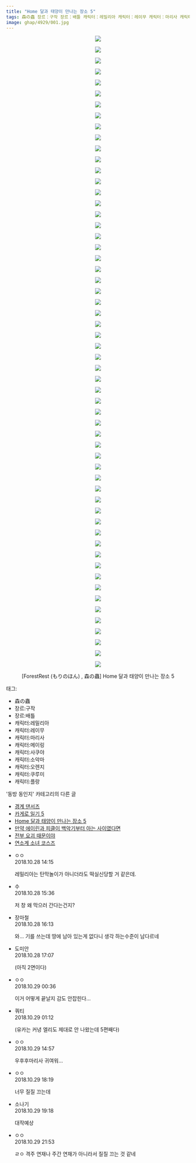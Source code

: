 ```yaml
---
title: "Home 달과 태양이 만나는 장소 5"
tags: 森の蟲 장르：구작 장르：배틀 캐릭터：레밀리아 캐릭터：레이무 캐릭터：마리사 캐릭터：메이링 캐릭터：사쿠야 캐릭터：소악마 캐릭터：오렌지 캐릭터：쿠루미 캐릭터：플랑 ForestRest もりのほん 동방_동인지
image: ghap/4929/001.jpg
---
```

<div class="article">
<p style="text-align: center; clear: none; float: none;"><img src="{{ site.nasurl }}/ghap/4929/001.jpg"/></p>
<p style="text-align: center; clear: none; float: none;"><img src="{{ site.nasurl }}/ghap/4929/002.jpg"/></p>
<p style="text-align: center; clear: none; float: none;"><img src="{{ site.nasurl }}/ghap/4929/003.jpg"/></p>
<p style="text-align: center; clear: none; float: none;"><img src="{{ site.nasurl }}/ghap/4929/004.jpg"/></p>
<p style="text-align: center; clear: none; float: none;"><img src="{{ site.nasurl }}/ghap/4929/005.jpg"/></p>
<p style="text-align: center; clear: none; float: none;"><img src="{{ site.nasurl }}/ghap/4929/006.jpg"/></p>
<p style="text-align: center; clear: none; float: none;"><img src="{{ site.nasurl }}/ghap/4929/007.jpg"/></p>
<p style="text-align: center; clear: none; float: none;"><img src="{{ site.nasurl }}/ghap/4929/008.jpg"/></p>
<p style="text-align: center; clear: none; float: none;"><img src="{{ site.nasurl }}/ghap/4929/009.jpg"/></p>
<p style="text-align: center; clear: none; float: none;"><img src="{{ site.nasurl }}/ghap/4929/010.jpg"/></p>
<p style="text-align: center; clear: none; float: none;"><img src="{{ site.nasurl }}/ghap/4929/011.jpg"/></p>
<p style="text-align: center; clear: none; float: none;"><img src="{{ site.nasurl }}/ghap/4929/012.jpg"/></p>
<p style="text-align: center; clear: none; float: none;"><img src="{{ site.nasurl }}/ghap/4929/013.jpg"/></p>
<p style="text-align: center; clear: none; float: none;"><img src="{{ site.nasurl }}/ghap/4929/014.jpg"/></p>
<p style="text-align: center; clear: none; float: none;"><img src="{{ site.nasurl }}/ghap/4929/015.jpg"/></p>
<p style="text-align: center; clear: none; float: none;"><img src="{{ site.nasurl }}/ghap/4929/016.jpg"/></p>
<p style="text-align: center; clear: none; float: none;"><img src="{{ site.nasurl }}/ghap/4929/017.jpg"/></p>
<p style="text-align: center; clear: none; float: none;"><img src="{{ site.nasurl }}/ghap/4929/018.jpg"/></p>
<p style="text-align: center; clear: none; float: none;"><img src="{{ site.nasurl }}/ghap/4929/019.jpg"/></p>
<p style="text-align: center; clear: none; float: none;"><img src="{{ site.nasurl }}/ghap/4929/020.jpg"/></p>
<p style="text-align: center; clear: none; float: none;"><img src="{{ site.nasurl }}/ghap/4929/021.jpg"/></p>
<p style="text-align: center; clear: none; float: none;"><img src="{{ site.nasurl }}/ghap/4929/022.jpg"/></p>
<p style="text-align: center; clear: none; float: none;"><img src="{{ site.nasurl }}/ghap/4929/023.jpg"/></p>
<p style="text-align: center; clear: none; float: none;"><img src="{{ site.nasurl }}/ghap/4929/024.jpg"/></p>
<p style="text-align: center; clear: none; float: none;"><img src="{{ site.nasurl }}/ghap/4929/025.jpg"/></p>
<p style="text-align: center; clear: none; float: none;"><img src="{{ site.nasurl }}/ghap/4929/026.jpg"/></p>
<p style="text-align: center; clear: none; float: none;"><img src="{{ site.nasurl }}/ghap/4929/027.jpg"/></p>
<p style="text-align: center; clear: none; float: none;"><img src="{{ site.nasurl }}/ghap/4929/028.jpg"/></p>
<p style="text-align: center; clear: none; float: none;"><img src="{{ site.nasurl }}/ghap/4929/029.jpg"/></p>
<p style="text-align: center; clear: none; float: none;"><img src="{{ site.nasurl }}/ghap/4929/030.jpg"/></p>
<p style="text-align: center; clear: none; float: none;"><img src="{{ site.nasurl }}/ghap/4929/031.jpg"/></p>
<p style="text-align: center; clear: none; float: none;"><img src="{{ site.nasurl }}/ghap/4929/032.jpg"/></p>
<p style="text-align: center; clear: none; float: none;"><img src="{{ site.nasurl }}/ghap/4929/033.jpg"/></p>
<p style="text-align: center; clear: none; float: none;"><img src="{{ site.nasurl }}/ghap/4929/034.jpg"/></p>
<p style="text-align: center; clear: none; float: none;"><img src="{{ site.nasurl }}/ghap/4929/035.jpg"/></p>
<p style="text-align: center; clear: none; float: none;"><img src="{{ site.nasurl }}/ghap/4929/036.jpg"/></p>
<p style="text-align: center; clear: none; float: none;"><img src="{{ site.nasurl }}/ghap/4929/037.jpg"/></p>
<p style="text-align: center; clear: none; float: none;"><img src="{{ site.nasurl }}/ghap/4929/038.jpg"/></p>
<p style="text-align: center; clear: none; float: none;"><img src="{{ site.nasurl }}/ghap/4929/039.jpg"/></p>
<p style="text-align: center; clear: none; float: none;"><img src="{{ site.nasurl }}/ghap/4929/040.jpg"/></p>
<p style="text-align: center; clear: none; float: none;"><img src="{{ site.nasurl }}/ghap/4929/041.jpg"/></p>
<p style="text-align: center; clear: none; float: none;"><img src="{{ site.nasurl }}/ghap/4929/042.jpg"/></p>
<p style="text-align: center; clear: none; float: none;"><img src="{{ site.nasurl }}/ghap/4929/043.jpg"/></p>
<p style="text-align: center; clear: none; float: none;"><img src="{{ site.nasurl }}/ghap/4929/044.jpg"/></p>
<p style="text-align: center; clear: none; float: none;"><img src="{{ site.nasurl }}/ghap/4929/045.jpg"/></p>
<p style="text-align: center; clear: none; float: none;"><img src="{{ site.nasurl }}/ghap/4929/046.jpg"/></p>
<p style="text-align: center; clear: none; float: none;"><img src="{{ site.nasurl }}/ghap/4929/047.jpg"/></p>
<p style="text-align: center; clear: none; float: none;"><img src="{{ site.nasurl }}/ghap/4929/048.jpg"/></p>
<p style="text-align: center; clear: none; float: none;"><img src="{{ site.nasurl }}/ghap/4929/049.jpg"/></p>
<p style="text-align: center; clear: none; float: none;"><img src="{{ site.nasurl }}/ghap/4929/050.jpg"/></p>
<p style="text-align: center; clear: none; float: none;"><img src="{{ site.nasurl }}/ghap/4929/051.jpg"/></p>
<p style="text-align: center; clear: none; float: none;"><img src="{{ site.nasurl }}/ghap/4929/052.jpg"/></p>
<p style="text-align: center; clear: none; float: none;"><img src="{{ site.nasurl }}/ghap/4929/053.jpg"/></p>
<p style="text-align: center; clear: none; float: none;"><img src="{{ site.nasurl }}/ghap/4929/054.jpg"/></p>
<p style="text-align: center; clear: none; float: none;"><img src="{{ site.nasurl }}/ghap/4929/055.jpg"/></p>
<p style="text-align: center; clear: none; float: none;"><img src="{{ site.nasurl }}/ghap/4929/056.jpg"/></p>
<p style="text-align: center; clear: none; float: none;"><img src="{{ site.nasurl }}/ghap/4929/057.jpg"/></p>
<p style="text-align: center; clear: none; float: none;"><img src="{{ site.nasurl }}/ghap/4929/058.jpg"/></p>
<p style="text-align: center; clear: none; float: none;">[ForestRest (もりのほん) , 森の蟲] Home 달과 태양이 만나는 장소 5</p>
</div><div class="tagTrail">
<p>태그: </p>
<ul>
<li>森の蟲</li>
<li>장르:구작</li>
<li>장르:배틀</li>
<li>캐릭터:레밀리아</li>
<li>캐릭터:레이무</li>
<li>캐릭터:마리사</li>
<li>캐릭터:메이링</li>
<li>캐릭터:사쿠야</li>
<li>캐릭터:소악마</li>
<li>캐릭터:오렌지</li>
<li>캐릭터:쿠루미</li>
<li>캐릭터:플랑</li>
</ul>
</div><div class="another">
<p>'동방 동인지' 카테고리의 다른 글</p>
<ul>
<li><a href="/2018-10-29-ghap_4821">경계 댄서즈</a></li>
<li><a href="/2018-10-28-ghap_4930">카게로 일기 5</a></li>
<li><a href="/2018-10-28-ghap_4929">Home 달과 태양이 만나는 장소 5</a></li>
<li><a href="/2018-10-27-ghap_4904">만약 에이린과 피클이 백악기부터 아는 사이였다면</a></li>
<li><a href="/2018-10-25-ghap_4831">전부 요괴 때문이야</a></li>
<li><a href="/2018-10-25-ghap_4830">연소계 소녀 코스즈</a></li>
</ul>
</div><div class="cb_module cb_fluid">
<div class="cb_wrt cb_profile">
<div class="comment">
<ul>
<li class="cb_thumb_off" id="comment15363899">
<div class="cb_comment_area">
<div class="cb_info_area">
<div class="cb_section">
<span class="cb_nick_name">ㅇㅇ</span>
</div>
<div class="cb_section">
<span class="cb_date">2018.10.28 14:15 </span>
</div>
</div>
<div class="cb_dsc_comment">
<p class="cb_dsc">
											레밀리아는 탄막놀이가 아니더라도 떡실신당할 거 같은데.
										</p>
</div>
</div></li>
<li class="cb_thumb_off" id="comment15363920">
<div class="cb_comment_area">
<div class="cb_info_area">
<div class="cb_section">
<span class="cb_nick_name">수</span>
</div>
<div class="cb_section">
<span class="cb_date">2018.10.28 15:36 </span>
</div>
</div>
<div class="cb_dsc_comment">
<p class="cb_dsc">
											저 창 왜 막으러 간다는건지?
										</p>
</div>
</div></li>
<li class="cb_thumb_off" id="comment15363934">
<div class="cb_comment_area">
<div class="cb_info_area">
<div class="cb_section">
<span class="cb_nick_name">장마철</span>
</div>
<div class="cb_section">
<span class="cb_date">2018.10.28 16:13 </span>
</div>
</div>
<div class="cb_dsc_comment">
<p class="cb_dsc">
											와... 기를 쓰는데 땅에 남아 있는게 없다니 생각 하는수준이 남다르네
										</p>
</div>
</div></li>
<li class="cb_thumb_off" id="comment15363952">
<div class="cb_comment_area">
<div class="cb_info_area">
<div class="cb_section">
<span class="cb_nick_name">도미안</span>
</div>
<div class="cb_section">
<span class="cb_date">2018.10.28 17:07 </span>
</div>
</div>
<div class="cb_dsc_comment">
<p class="cb_dsc">
											(아직 2면이다)
										</p>
</div>
</div></li>
<li class="cb_thumb_off" id="comment15364143">
<div class="cb_comment_area">
<div class="cb_info_area">
<div class="cb_section">
<span class="cb_nick_name">ㅇㅇ</span>
</div>
<div class="cb_section">
<span class="cb_date">2018.10.29 00:36 </span>
</div>
</div>
<div class="cb_dsc_comment">
<p class="cb_dsc">
											이거 어떻게 끝날지 감도 안잡힌다...
										</p>
</div>
</div></li>
<li class="cb_thumb_off" id="comment15364162">
<div class="cb_comment_area">
<div class="cb_info_area">
<div class="cb_section">
<span class="cb_nick_name">쿼티</span>
</div>
<div class="cb_section">
<span class="cb_date">2018.10.29 01:12 </span>
</div>
</div>
<div class="cb_dsc_comment">
<p class="cb_dsc">
											(유카는 커녕 엘리도 제대로 안 나왔는데 5편째다)
										</p>
</div>
</div></li>
<li class="cb_thumb_off" id="comment15364417">
<div class="cb_comment_area">
<div class="cb_info_area">
<div class="cb_section">
<span class="cb_nick_name">ㅇㅇ</span>
</div>
<div class="cb_section">
<span class="cb_date">2018.10.29 14:57 </span>
</div>
</div>
<div class="cb_dsc_comment">
<p class="cb_dsc">
											우후후마리사 귀여워...
										</p>
</div>
</div></li>
<li class="cb_thumb_off" id="comment15364500">
<div class="cb_comment_area">
<div class="cb_info_area">
<div class="cb_section">
<span class="cb_nick_name">ㅇㅇ</span>
</div>
<div class="cb_section">
<span class="cb_date">2018.10.29 18:19 </span>
</div>
</div>
<div class="cb_dsc_comment">
<p class="cb_dsc">
											너무 질질 끄는데
										</p>
</div>
</div></li>
<li class="cb_thumb_off" id="comment15364528">
<div class="cb_comment_area">
<div class="cb_info_area">
<div class="cb_section">
<span class="cb_nick_name">소나기</span>
</div>
<div class="cb_section">
<span class="cb_date">2018.10.29 19:18 </span>
</div>
</div>
<div class="cb_dsc_comment">
<p class="cb_dsc">
											대작예상
										</p>
</div>
</div></li>
<li class="cb_thumb_off" id="comment15364641">
<div class="cb_comment_area">
<div class="cb_info_area">
<div class="cb_section">
<span class="cb_nick_name">ㅇㅇ</span>
</div>
<div class="cb_section">
<span class="cb_date">2018.10.29 21:53 </span>
</div>
</div>
<div class="cb_dsc_comment">
<p class="cb_dsc">
											ㄹㅇ 격주 연재나 주간 연재가 아니라서 질질 끄는 것 같네
										</p>
</div>
</div></li>
</ul>
</div>
</div><!-- commentList close -->
</div>